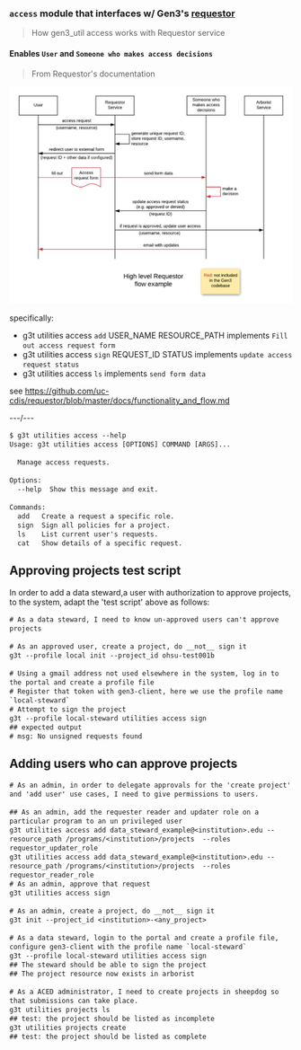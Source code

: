 
### `access` module that interfaces w/ Gen3's [requestor](https://github.com/uc-cdis/requestor)

> How gen3_util access works with Requestor service

#### Enables `User` and `Someone who makes access decisions`

> From Requestor's documentation

![image](https://github.com/uc-cdis/requestor/raw/master/docs/img/requestor_example_flow.png)


specifically:

* g3t utilities access `add` USER_NAME RESOURCE_PATH implements `Fill out access request form`
* g3t utilities access `sign` REQUEST_ID STATUS implements `update access request status`
* g3t utilities  access `ls` implements `send form data`



see https://github.com/uc-cdis/requestor/blob/master/docs/functionality_and_flow.md

---/---


```
$ g3t utilities access --help
Usage: g3t utilities access [OPTIONS] COMMAND [ARGS]...

  Manage access requests.

Options:
  --help  Show this message and exit.

Commands:
  add   Create a request a specific role.
  sign  Sign all policies for a project.
  ls    List current user's requests.
  cat   Show details of a specific request.

```

## Approving projects test script

In order to add a data steward,a user with authorization to approve projects, to the system, adapt the 'test script' above as follows:

```shell
# As a data steward, I need to know un-approved users can't approve projects

# As an approved user, create a project, do __not__ sign it
g3t --profile local init --project_id ohsu-test001b

# Using a gmail address not used elsewhere in the system, log in to the portal and create a profile file
# Register that token with gen3-client, here we use the profile name `local-steward`
# Attempt to sign the project
g3t --profile local-steward utilities access sign
## expected output
# msg: No unsigned requests found
```

## Adding users who can approve projects


```shell
# As an admin, in order to delegate approvals for the 'create project' and 'add user' use cases, I need to give permissions to users.

## As an admin, add the requester reader and updater role on a particular program to an un privileged user
g3t utilities access add data_steward_example@<institution>.edu --resource_path /programs/<institution>/projects  --roles requestor_updater_role
g3t utilities access add data_steward_example@<institution>.edu --resource_path /programs/<institution>/projects  --roles requestor_reader_role
# As an admin, approve that request
g3t utilities access sign

# As an admin, create a project, do __not__ sign it
g3t init --project_id <institution>-<any_project>

# As a data steward, login to the portal and create a profile file, configure gen3-client with the profile name `local-steward`
g3t --profile local-steward utilities access sign
## The steward should be able to sign the project
## The project resource now exists in arborist

# As a ACED administrator, I need to create projects in sheepdog so that submissions can take place.
g3t utilities projects ls
## test: the project should be listed as incomplete
g3t utilities projects create
## test: the project should be listed as complete

```
